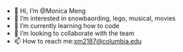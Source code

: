 - 👋 Hi, I’m @Monica Meng
- 👀 I’m interested in snowbaording, lego, musical, movies
- 🌱 I’m currently learning how to code
- 💞️ I’m looking to collaborate with the team
- 📫 How to reach me:xm2187@columbia.edu

<!---
xm2187/xm2187 is a ✨ special ✨ repository because its `README.md` (this file) appears on your GitHub profile.
You can click the Preview link to take a look at your changes.
--->
